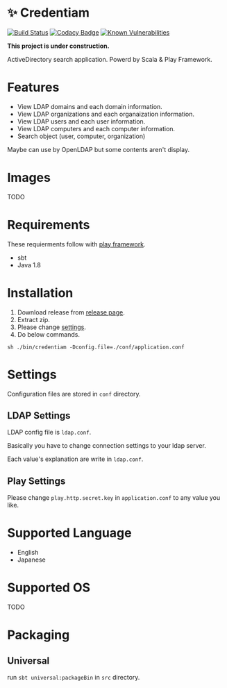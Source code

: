 # :sparkles: Credentiam

[![Build Status](https://travis-ci.org/YoshinoriN/Credentiam.svg?branch=master)](https://travis-ci.org/YoshinoriN/Credentiam) [![Codacy Badge](https://api.codacy.com/project/badge/Grade/7099cb31b4fb413c9bd2bcf1517d6c16)](https://www.codacy.com/app/YoshinoriN/Credentiam?utm_source=github.com&utm_medium=referral&utm_content=YoshinoriN/Credentiam&utm_campaign=badger) [![Known Vulnerabilities](https://snyk.io/test/github/yoshinorin/credentiam/badge.svg)](https://snyk.io/test/github/yoshinorin/credentiam?tab=dependencies)

**This project is under construction.**

ActiveDirectory search application. Powerd by Scala & Play Framework.

# Features

* View LDAP domains and each domain information.
* View LDAP organizations and each organaization information.
* View LDAP users and each user information.
* View LDAP computers and each computer information.
* Search object (user, computer, organization)

Maybe can use by OpenLDAP but some contents aren't display.

# Images

TODO

# Requirements

These requierments follow with [play framework](//www.playframework.com/documentation/2.6.x/Installing).

* sbt
* Java 1.8

# Installation

1. Download release from [release page](https://github.com/YoshinoriN/Credentiam/releases).
2. Extract zip.
3. Please change [settings](https://github.com/YoshinoriN/Credentiam/#settings).
4. Do below commands.

```
sh ./bin/credentiam -Dconfig.file=./conf/application.conf
```

# Settings

Configuration files are stored in `conf` directory.

## LDAP Settings

LDAP config file is `ldap.conf`.

Basically you have to change connection settings to your ldap server.

Each value's explanation are write in `ldap.conf`.

## Play Settings

Please change `play.http.secret.key` in `application.conf` to any value you like.

# Supported Language

* English
* Japanese

# Supported OS

TODO

# Packaging

## Universal

run `sbt universal:packageBin` in `src` directory.

